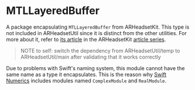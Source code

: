 # MTLLayeredBuffer

A package encapsulating `MTLLayeredBuffer` from ARHeadsetKit. This type is not included in ARHeadsetUtil since it is distinct from the other utilities. For more about it, refer to [its article](https://github.com/philipturner/ARHeadsetKit/blob/main/docs/articles/layered-buffer.md) in the ARHeadsetKit [article series](https://github.com/philipturner/ARHeadsetKit/blob/main/docs/article-list.md).

> NOTE to self: switch the dependency from ARHeadsetUtil/temp to ARHeadsetUtil/main after validating that it works correctly

Due to problems with Swift's naming system, this module cannot have the same name as a type it encapsulates. This is the reason why [Swift Numerics](https://github.com/apple/swift-numerics) includes modules named `ComplexModule` and `RealModule`.
